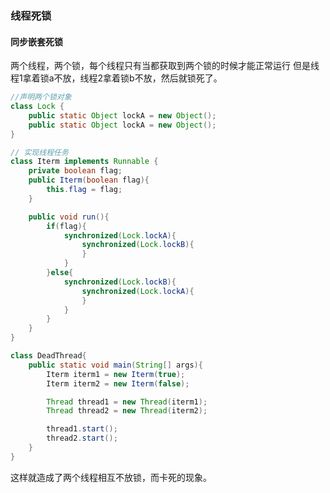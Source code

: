 ### 线程死锁

#### 同步嵌套死锁
两个线程，两个锁，每个线程只有当都获取到两个锁的时候才能正常运行
但是线程1拿着锁a不放，线程2拿着锁b不放，然后就锁死了。
```java
//声明两个锁对象
class Lock {
	public static Object lockA = new Object();
	public static Object lockA = new Object();
}

// 实现线程任务
class Iterm implements Runnable {
	private boolean flag;
	public Iterm(boolean flag){
		this.flag = flag;
	}

	public void run(){
		if(flag){
			synchronized(Lock.lockA){
				synchronized(Lock.lockB){
				}
			}
		}else{
			synchronized(Lock.lockB){
				synchronized(Lock.lockA){
				}
			}
		}
	}
}

class DeadThread{
	public static void main(String[] args){
		Iterm iterm1 = new Iterm(true);
		Iterm iterm2 = new Iterm(false);

		Thread thread1 = new Thread(iterm1);
		Thread thread2 = new Thread(iterm2);

		thread1.start();
		thread2.start();
	}
}
```

这样就造成了两个线程相互不放锁，而卡死的现象。
